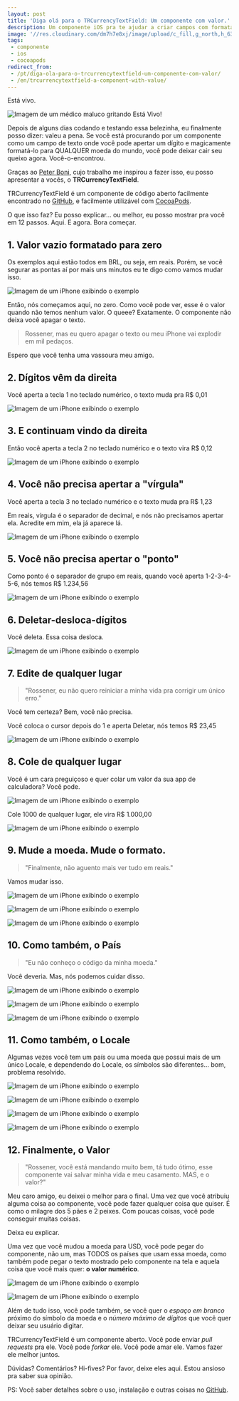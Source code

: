 ```yaml
---
layout: post
title: 'Diga olá para o TRCurrencyTextField: Um componente com valor.'
description: Um componente iOS pra te ajudar a criar campos com formatação de moeda.
image: '//res.cloudinary.com/dm7h7e8xj/image/upload/c_fill,g_north,h_630,w_1200/v1501172791/nova-img01_zpsinzq5ss5_qqbk4u.png'
tags:
 - componente
 - ios
 - cocoapods
redirect_from:
 - /pt/diga-ola-para-o-trcurrencytextfield-um-componente-com-valor/
 - /en/trcurrencytextfield-a-component-with-value/
---
```

Está vivo.

![Imagem de um médico maluco gritando Está Vivo!](//i1310.photobucket.com/albums/s647/rossener/its_alive_zpsqiuydofr.jpg)

Depois de alguns dias codando e testando essa belezinha, eu finalmente posso dizer: valeu a pena. Se você está procurando por um componente como um campo de texto onde você pode apertar um dígito e magicamente formatá-lo para QUALQUER moeda do mundo, você pode deixar cair seu queixo agora. Você-o-encontrou.

Graças ao <a href="https://github.com/peterboni/FormattedCurrencyInput" target="_blank">Peter Boni</a>, cujo trabalho me inspirou a fazer isso, eu posso apresentar a vocês, o <strong>TRCurrencyTextField</strong>.

TRCurrencyTextField é um componente de código aberto facilmente encontrado no <a href="https://github.com/thiagoross/TRCurrencyTextField" target="_blank">GitHub</a>, e facilmente utilizável com <a href="https://cocoapods.org/pods/TRCurrencyTextField" target="_blank">CocoaPods</a>.

O que isso faz? Eu posso explicar... ou melhor, eu posso mostrar pra você em 12 passos. Aqui. E agora. Bora começar.

## 1. Valor vazio formatado para zero

Os exemplos aqui estão todos em BRL, ou seja, em reais. Porém, se você segurar as pontas aí por mais uns minutos eu te digo como vamos mudar isso.

![Imagem de um iPhone exibindo o exemplo](http://i1310.photobucket.com/albums/s647/rossener/TRCurrencyTextField/nova-img01_zpsinzq5ss5.png)

Então, nós começamos aqui, no zero. Como você pode ver, esse é o valor quando não temos nenhum valor. O queee? Exatamente. O componente não deixa você apagar o texto.

> Rossener, mas eu quero apagar o texto ou meu iPhone vai explodir em mil pedaços.

Espero que você tenha uma vassoura meu amigo.

## 2. Dígitos vêm da direita

Você aperta a tecla 1 no teclado numérico, o texto muda pra R$ 0,01

![Imagem de um iPhone exibindo o exemplo](http://i1310.photobucket.com/albums/s647/rossener/TRCurrencyTextField/nova-img02_zpsrn6cxq1j.png)

## 3. E continuam vindo da direita

Então você aperta a tecla 2 no teclado numérico e o texto vira R$ 0,12

![Imagem de um iPhone exibindo o exemplo](http://i1310.photobucket.com/albums/s647/rossener/TRCurrencyTextField/nova-img03_zpsedto9ab7.png)

## 4. Você não precisa apertar a "vírgula"

Você aperta a tecla 3 no teclado numérico e o texto muda pra R$ 1,23

Em reais, vírgula é o separador de decimal, e nós não precisamos apertar ela. Acredite em mim, ela já aparece lá.

![Imagem de um iPhone exibindo o exemplo](http://i1310.photobucket.com/albums/s647/rossener/TRCurrencyTextField/nova-img04_zpsxpr0tzyx.png)

## 5. Você não precisa apertar o "ponto"

Como ponto é o separador de grupo em reais, quando você aperta 1-2-3-4-5-6, nós temos R$ 1.234,56

![Imagem de um iPhone exibindo o exemplo](http://i1310.photobucket.com/albums/s647/rossener/TRCurrencyTextField/nova-img05_zps42syiq7u.png)

## 6. Deletar-desloca-dígitos

Você deleta. Essa coisa desloca.

![Imagem de um iPhone exibindo o exemplo](http://i1310.photobucket.com/albums/s647/rossener/TRCurrencyTextField/nova-img06_zpsgxq0ldgl.png)

## 7. Edite de qualquer lugar

> "Rossener, eu não quero reiniciar a minha vida pra corrigir um único erro."

Você tem certeza? Bem, você não precisa.

Você coloca o cursor depois do 1 e aperta Deletar, nós temos R$ 23,45

![Imagem de um iPhone exibindo o exemplo](http://i1310.photobucket.com/albums/s647/rossener/TRCurrencyTextField/nova-img07_zpss3rlth5k.png)

## 8. Cole de qualquer lugar

Você é um cara preguiçoso e quer colar um valor da sua app de calculadora? Você pode.

![Imagem de um iPhone exibindo o exemplo](http://i1310.photobucket.com/albums/s647/rossener/TRCurrencyTextField/nova-img08_zpsg9ro8kx4.png)

Cole 1000 de qualquer lugar, ele vira R$ 1.000,00

![Imagem de um iPhone exibindo o exemplo](http://i1310.photobucket.com/albums/s647/rossener/TRCurrencyTextField/nova-img09_zps1kdphsqv.png)

## 9. Mude a moeda. Mude o formato.

> "Finalmente, não aguento mais ver tudo em reais."

Vamos mudar isso.

![Imagem de um iPhone exibindo o exemplo](http://i1310.photobucket.com/albums/s647/rossener/TRCurrencyTextField/nova-img10_zpswkfhmoan.png)

![Imagem de um iPhone exibindo o exemplo](http://i1310.photobucket.com/albums/s647/rossener/TRCurrencyTextField/nova-img11_zpsnppxg3sb.png)

![Imagem de um iPhone exibindo o exemplo](http://i1310.photobucket.com/albums/s647/rossener/TRCurrencyTextField/img12-1_zpsztjq8ujg.png)

## 10. Como também, o País

> "Eu não conheço o código da minha moeda."

Você deveria. Mas, nós podemos cuidar disso.

![Imagem de um iPhone exibindo o exemplo](http://i1310.photobucket.com/albums/s647/rossener/TRCurrencyTextField/nova-img12_zpsd0imf4w2.png)

![Imagem de um iPhone exibindo o exemplo](http://i1310.photobucket.com/albums/s647/rossener/TRCurrencyTextField/nova-img13_zpsggnl1vxb.png)

![Imagem de um iPhone exibindo o exemplo](http://i1310.photobucket.com/albums/s647/rossener/TRCurrencyTextField/nova-img14_zpsqt6xafhj.png)

## 11. Como também, o Locale

Algumas vezes você tem um país ou uma moeda que possui mais de um único Locale, e dependendo do Locale, os símbolos são diferentes... bom, problema resolvido.

![Imagem de um iPhone exibindo o exemplo](http://i1310.photobucket.com/albums/s647/rossener/TRCurrencyTextField/nova-img15_zpsssnre625.png)

![Imagem de um iPhone exibindo o exemplo](http://i1310.photobucket.com/albums/s647/rossener/TRCurrencyTextField/nova-img16_zpssndryuos.png)

![Imagem de um iPhone exibindo o exemplo](http://i1310.photobucket.com/albums/s647/rossener/TRCurrencyTextField/nova-img17_zpsdn9j2hqm.png)

![Imagem de um iPhone exibindo o exemplo](http://i1310.photobucket.com/albums/s647/rossener/TRCurrencyTextField/nova-img18_zps3xldov0j.png)

## 12. Finalmente, o Valor

> "Rossener, você está mandando muito bem, tá tudo ótimo, esse componente vai salvar minha vida e meu casamento. MAS, e o valor?"

Meu caro amigo, eu deixei o melhor para o final. Uma vez que você atribuiu alguma coisa ao componente, você pode fazer qualquer coisa que quiser. É como o milagre dos 5 pães e 2 peixes. Com poucas coisas, você pode conseguir muitas coisas.

Deixa eu explicar.

Uma vez que você mudou a moeda para USD, você pode pegar do componente, não um, mas TODOS os países que usam essa moeda, como também pode pegar o texto mostrado pelo componente na tela e aquela coisa que você mais quer: **o valor numérico**.

![Imagem de um iPhone exibindo o exemplo](http://i1310.photobucket.com/albums/s647/rossener/TRCurrencyTextField/nova-img19_zpspklsiodw.png)

![Imagem de um iPhone exibindo o exemplo](http://i1310.photobucket.com/albums/s647/rossener/TRCurrencyTextField/nova-img20_zpsr3g6hyiy.png)

Além de tudo isso, você pode também, se você quer o *espaço em branco* próximo do símbolo da moeda e o *número máximo de dígitos* que você quer deixar seu usuário digitar.

TRCurrencyTextField é um componente aberto. Você pode enviar *pull requests* pra ele. Você pode *forkar* ele. Você pode amar ele. Vamos fazer ele melhor juntos.

Dúvidas? Comentários? Hi-fives? Por favor, deixe eles aqui. Estou ansioso pra saber sua opinião.

PS: Você saber detalhes sobre o uso, instalação e outras coisas no <a href="https://github.com/thiagoross/TRCurrencyTextField" target="_blank">GitHub</a>.
